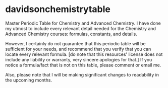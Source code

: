 # davidsonchemistrytable
Master Periodic Table for Chemistry and Advanced Chemistry. I have done my utmost to include every relevant detail needed for the Chemistry and Advanced Chemistry courses: formulas, constants, and details. 

However, I certainly do not guarantee that this periodic table will be sufficient for your needs, and recommend that you verify that you can locate every relevant formula. [do note that this resources' license does not include any liability or warranty, very sincere apologies for that.] If you notice a formula/fact that is not on this table, please comment or email me.

Also, please note that I will be making significant changes to readability in the upcoming months.
